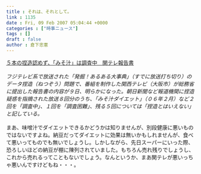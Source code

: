 ```yaml
---
title : それは、それとして。
link : 1135
date : Fri, 09 Feb 2007 05:04:44 +0000
categories : ["時事ニュース"]
tags : []
draft : false
author : 倉下忠憲
---
```


<A HREF="http://www.asahi.com/national/update/0209/OSK200702090032.html" TARGET="_blank">５本の捏造認めず、「みそ汁」は調査中　関テレ報告書</A><BR><BR><I>フジテレビ系で放送された「発掘！あるある大事典」（すでに放送打ち切り）のデータ捏造（ねつぞう）問題で、番組を制作した関西テレビ（大阪市）が総務省に提出した報告書の内容が９日、明らかになった。朝日新聞など報道機関に捏造疑惑を指摘された放送８回分のうち、「みそ汁ダイエット」（０６年２月）など２回を「調査中」、１回を「調査困難」、残る５回については「捏造とはいえない」と記している。 </I><BR><BR>まあ、味噌汁でダイエットできるかどうかは知りませんが、別段健康に悪いものではないですよね。納豆だってダイエットに効果は無いかもしれませんが、食べて悪いってものでも無いでしょうし。しかしながら、先日スーパーにいった際、恐ろしいほどの納豆が棚に陳列されていました。もちろん売れ残りでしょうし、これから売れるってこともないでしょう。なんというか、まあ関テレが悪いっちゃ悪いんですけどもね・・・。<BR><br><br>
